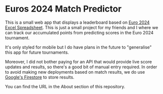 # Euros 2024 Match Predictor

This is a small web app that displays a leaderboard based on [Euro 2024 Excel Spreadsheet](https://www.reddit.com/r/excel/comments/1d4xcux/euro_2024_excel_spreadsheet/). This is just a small project for my friends and I where we can track our accumulated points from predicting scores in the Euro 2024 tournament.

It's only styled for mobile but I do have plans in the future to "generalise" this app for future tournaments.

Moreover, I did not bother paying for an API that would provide live score updates and results, so there's a good bit of manual entry required. In order to avoid making new deployments based on match results, we do use [Google's Firestore](https://firebase.google.com/docs/firestore) to store results.

You can find the URL in the About section of this repository.
